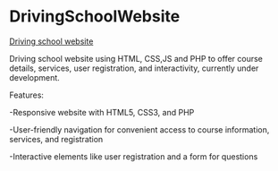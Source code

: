 # DrivingSchoolWebsite

[Driving school website](https://renetayordanova.github.io/DrivingSchoolWebsite/)

Driving school website using HTML, CSS,JS and PHP to offer course details, services, user registration, and interactivity, currently under development.

Features:

 -Responsive website with HTML5, CSS3, and PHP
 
 -User-friendly navigation for convenient access to course information, services, and registration
 
 -Interactive elements like user registration and a form for questions


